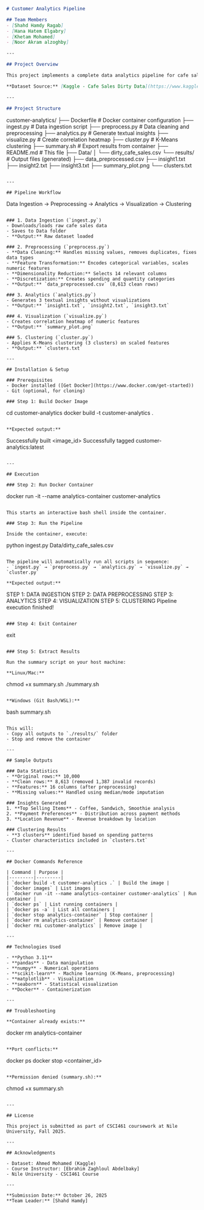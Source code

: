 ```markdown
# Customer Analytics Pipeline

## Team Members
- [Shahd Hamdy Ragab]
- [Hana Hatem Elgabry]
- [Khetam Mohamed]
- [Noor Akram alzoghby]

---

## Project Overview

This project implements a complete data analytics pipeline for cafe sales data using Docker. The pipeline performs data ingestion, preprocessing, analytics, visualization, and clustering on a dirty dataset containing 10,000 cafe transactions.

**Dataset Source:** [Kaggle - Cafe Sales Dirty Data](https://www.kaggle.com/datasets/ahmedmohamed2003/cafe-sales-dirty-data-for-cleaning-training)

---

## Project Structure

```
customer-analytics/
├── Dockerfile              # Docker container configuration
├── ingest.py              # Data ingestion script
├── preprocess.py          # Data cleaning and preprocessing
├── analytics.py           # Generate textual insights
├── visualize.py           # Create correlation heatmap
├── cluster.py             # K-Means clustering
├── summary.sh             # Export results from container
├── README.md              # This file
├── Data/
│   └── dirty_cafe_sales.csv
└── results/               # Output files (generated)
    ├── data_preprocessed.csv
    ├── insight1.txt
    ├── insight2.txt
    ├── insight3.txt
    ├── summary_plot.png
    └── clusters.txt
```

---

## Pipeline Workflow

```
Data Ingestion → Preprocessing → Analytics → Visualization → Clustering
```

### 1. Data Ingestion (`ingest.py`)
- Downloads/loads raw cafe sales data
- Saves to Data folder
- **Output:** Raw dataset loaded

### 2. Preprocessing (`preprocess.py`)
- **Data Cleaning:** Handles missing values, removes duplicates, fixes data types
- **Feature Transformation:** Encodes categorical variables, scales numeric features
- **Dimensionality Reduction:** Selects 14 relevant columns
- **Discretization:** Creates spending and quantity categories
- **Output:** `data_preprocessed.csv` (8,613 clean rows)

### 3. Analytics (`analytics.py`)
- Generates 3 textual insights without visualizations
- **Output:** `insight1.txt`, `insight2.txt`, `insight3.txt`

### 4. Visualization (`visualize.py`)
- Creates correlation heatmap of numeric features
- **Output:** `summary_plot.png`

### 5. Clustering (`cluster.py`)
- Applies K-Means clustering (3 clusters) on scaled features
- **Output:** `clusters.txt`

---

## Installation & Setup

### Prerequisites
- Docker installed ([Get Docker](https://www.docker.com/get-started))
- Git (optional, for cloning)

### Step 1: Build Docker Image

```
cd customer-analytics
docker build -t customer-analytics .
```

**Expected output:**
```
Successfully built <image_id>
Successfully tagged customer-analytics:latest
```

---

## Execution

### Step 2: Run Docker Container

```
docker run -it --name analytics-container customer-analytics
```

This starts an interactive bash shell inside the container.

### Step 3: Run the Pipeline

Inside the container, execute:

```
python ingest.py Data/dirty_cafe_sales.csv
```

The pipeline will automatically run all scripts in sequence:
- `ingest.py` → `preprocess.py` → `analytics.py` → `visualize.py` → `cluster.py`

**Expected output:**
```
STEP 1: DATA INGESTION
STEP 2: DATA PREPROCESSING
STEP 3: ANALYTICS
STEP 4: VISUALIZATION
STEP 5: CLUSTERING
Pipeline execution finished!
```

### Step 4: Exit Container

```
exit
```

### Step 5: Extract Results

Run the summary script on your host machine:

**Linux/Mac:**
```
chmod +x summary.sh
./summary.sh
```

**Windows (Git Bash/WSL):**
```
bash summary.sh
```

This will:
- Copy all outputs to `./results/` folder
- Stop and remove the container

---

## Sample Outputs

### Data Statistics
- **Original rows:** 10,000
- **Clean rows:** 8,613 (removed 1,387 invalid records)
- **Features:** 16 columns (after preprocessing)
- **Missing values:** Handled using median/mode imputation

### Insights Generated
1. **Top Selling Items** - Coffee, Sandwich, Smoothie analysis
2. **Payment Preferences** - Distribution across payment methods
3. **Location Revenue** - Revenue breakdown by location

### Clustering Results
- **3 clusters** identified based on spending patterns
- Cluster characteristics included in `clusters.txt`

---

## Docker Commands Reference

| Command | Purpose |
|---------|---------|
| `docker build -t customer-analytics .` | Build the image |
| `docker images` | List images |
| `docker run -it --name analytics-container customer-analytics` | Run container |
| `docker ps` | List running containers |
| `docker ps -a` | List all containers |
| `docker stop analytics-container` | Stop container |
| `docker rm analytics-container` | Remove container |
| `docker rmi customer-analytics` | Remove image |

---

## Technologies Used

- **Python 3.11**
- **pandas** - Data manipulation
- **numpy** - Numerical operations
- **scikit-learn** - Machine learning (K-Means, preprocessing)
- **matplotlib** - Visualization
- **seaborn** - Statistical visualization
- **Docker** - Containerization

---

## Troubleshooting

**Container already exists:**
```
docker rm analytics-container
```

**Port conflicts:**
```
docker ps
docker stop <container_id>
```

**Permission denied (summary.sh):**
```
chmod +x summary.sh
```

---

## License

This project is submitted as part of CSCI461 coursework at Nile University, Fall 2025.

---

## Acknowledgments

- Dataset: Ahmed Mohamed (Kaggle)
- Course Instructor: [Ebrahim Zaghloul Abdelbaky]
- Nile University - CSCI461 Course

---

**Submission Date:** October 26, 2025  
**Team Leader:** [Shahd Hamdy]
